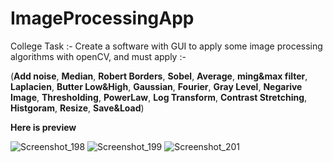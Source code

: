 # ImageProcessingApp
College Task :-
Create a software with GUI to apply some image processing algorithms with openCV, and must apply :-

(**Add noise**, **Median**, **Robert Borders**, **Sobel**, **Average**, **ming&max filter**,
 **Laplacien**, **Butter Low&High**, **Gaussian**, **Fourier**, **Gray Level**, **Negarive Image**,
 **Thresholding**, **PowerLaw**, **Log Transform**, **Contrast Stretching**, **Histgoram**, **Resize**, **Save&Load**)

**Here is preview**

![Screenshot_198](https://user-images.githubusercontent.com/97878002/208760230-8a169c85-158a-4649-886d-0b76415575cd.png)
![Screenshot_199](https://user-images.githubusercontent.com/97878002/208760381-3e4abe48-2904-43a5-bfb0-c14a988269df.png)
![Screenshot_201](https://user-images.githubusercontent.com/97878002/208760477-a9665034-f916-450b-8cfa-5fd17d1e7dfa.png)
